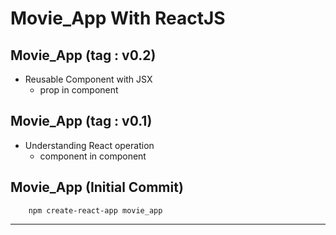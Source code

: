 # Movie_App With ReactJS

## Movie_App (tag : v0.2)
- Reusable Component with JSX
    - prop in component

## Movie_App (tag : v0.1)
- Understanding React operation
    - component in component

## Movie_App (Initial Commit)
```
    npm create-react-app movie_app
```
---
